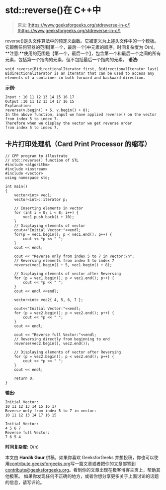 # std::reverse()在 C++中

> 原文:[https://www.geeksforgeeks.org/stdreverse-in-c/](https://www.geeksforgeeks.org/stdreverse-in-c/)

reverse()是头文件算法中的预定义函数。它被定义为上述头文件中的一个模板。它颠倒任何容器的范围[第一个，最后一个]中元素的顺序。时间复杂度为 O(n)。
**注意:**使用的范围是【第一个，最后一个】，包含第一个和最后一个之间的所有元素，包括第一个指向的元素，但不包括最后一个指向的元素。
**语法:**

```
void reverse(BidirectionalIterator first, BidirectionalIterator last)
BidirectionalIterator is an iterator that can be used to access any
elements of a container in both forward and backward direction.
```

**示例:**

```
Input : 10 11 12 13 14 15 16 17
Output :10 11 12 13 14 17 16 15
Explanation:
reverse(v.begin() + 5, v.begin() + 8);
In the above function, input we have applied reverse() on the vector
from index 5 to index 7.
Therefore when we display the vector we get reverse order
from index 5 to index 7.
```

## 卡片打印处理机（Card Print Processor 的缩写）

```
// CPP program to illustrate
// std::reverse() function of STL
#include <algorithm>
#include <iostream>
#include <vector>
using namespace std;

int main()
{
    vector<int> vec1;
    vector<int>::iterator p;

    // Inserting elements in vector
    for (int i = 0; i < 8; i++) {
        vec1.push_back(i + 10);
    }
    // Displaying elements of vector
    cout<<"Initial Vector:"<<endl;
    for(p = vec1.begin(); p < vec1.end(); p++) {
        cout << *p << " ";
    }
    cout << endl;

    cout << "Reverse only from index 5 to 7 in vector:\n";
    // Reversing elements from index 5 to index 7
    reverse(vec1.begin() + 5, vec1.begin() + 8);

    // Displaying elements of vector after Reversing
    for (p = vec1.begin(); p < vec1.end(); p++) {
        cout << *p << " ";
    }
    cout << endl <<endl;

    vector<int> vec2{ 4, 5, 6, 7 };

    cout<<"Initial Vector:"<<endl;
    for (p = vec2.begin(); p < vec2.end(); p++) {
        cout << *p << " ";
    }
    cout << endl;

    cout << "Reverse full Vector:"<<endl;
    // Reversing directly from beginning to end
    reverse(vec2.begin(), vec2.end());

    // Displaying elements of vector after Reversing
    for (p = vec2.begin(); p < vec2.end(); p++) {
        cout << *p << " ";
    }
    cout << endl;

    return 0;
}
```

**输出:**

```
Initial Vector:
10 11 12 13 14 15 16 17 
Reverse only from index 5 to 7 in vector:
10 11 12 13 14 17 16 15 

Initial Vector:
4 5 6 7 
Reverse full Vector:
7 6 5 4 
```

**时间复杂度:** O(n)

本文由 **Hardik Gaur** 供稿。如果你喜欢 GeeksforGeeks 并想投稿，你也可以使用[contribute.geeksforgeeks.org](http://www.contribute.geeksforgeeks.org)写一篇文章或者把你的文章邮寄到 contribute@geeksforgeeks.org。看到你的文章出现在极客博客主页上，帮助其他极客。
如果你发现任何不正确的地方，或者你想分享更多关于上面讨论的话题的信息，请写评论。